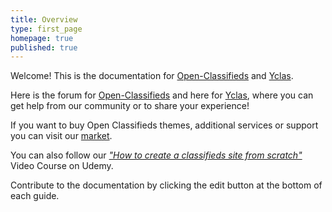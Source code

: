 ```yaml
---
title: Overview
type: first_page
homepage: true
published: true
---
```

Welcome! This is the documentation for <a href="http://open-classifieds.com/" target="_blank">Open-Classifieds</a> and <a href="http://yclas.com/" target="_blank">Yclas</a>.

Here is the forum for <a href="http://forums.open-classifieds.com/" target="_blank">Open-Classifieds</a> and here for <a href="https://yclas.com/forum" target="_blank">Yclas</a>, where you can get help from our community or to share your experience!

If you want to buy Open Classifieds themes, additional services or support you can visit our <a href="http://market.open-classifieds.com/" target="_blank">market</a>.

You can also follow our <a href="https://www.udemy.com/classifieds/" target="_blank"><i>"How to create a classifieds site from scratch"</i></a> Video Course on Udemy. 

Contribute to the documentation by clicking the edit button at the bottom of each guide.
